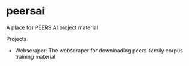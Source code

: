 # peersai
A place for PEERS AI project material

Projects
- Webscraper: The webscraper for downloading peers-family corpus training material

